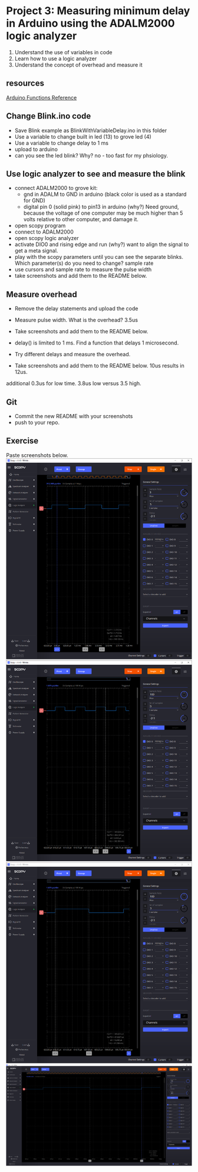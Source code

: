 # Project 3: Measuring minimum delay in Arduino using the ADALM2000 logic analyzer

1. Understand the use of variables in code
2. Learn how to use a logic analyzer
3. Understand the concept of overhead and measure it

## resources
[Arduino Functions Reference](https://www.arduino.cc/reference/en/)

## Change Blink.ino code
 - Save Blink example as BlinkWithVariableDelay.ino in this folder
 - Use a variable to change built in led (13) to grove led (4)
 - Use a variable to change delay to 1 ms 
 - upload to arduino
 - can you see the led blink? Why?
 no - too fast for my phsiology.

## Use logic analyzer to see and measure the blink
 - connect ADALM2000 to grove kit: 
    - gnd in ADALM to GND in arduino (black color is used as a standard for GND)
    - digital pin 0 (solid pink) to pin13 in arduino (why?)
    Need ground, because the voltage of one computer may be much higher than 5 volts relative to other computer, and damage it.
 - open scopy program
 - connect to ADALM2000
 - open scopy logic analyzer
 - activate DIO0 and rising edge and run (why?)
 want to align the signal to get a meta signal.
 - play with the scopy parameters until you can see the separate blinks. Which parameter(s) do you need to change?
sample rate
 - use cursors and sample rate to measure the pulse width
 - take screenshots and add them to the README below.

## Measure overhead
 - Remove the delay statements and upload the code
 - Measure pulse width. What is the overhead?
 3.5us
 - Take screenshots and add them to the README below.
 
 - delay() is limited to 1 ms. Find a function that delays 1 microsecond. 
 - Try different delays and measure the overhead.
 - Take screenshots and add them to the README below.
10us results in 12us.

additional 0.3us for low time. 3.8us low versus 3.5 high.

## Git
 - Commit the new README with your screenshots
 - push to your repo.

## Exercise
Paste screenshots below.
![measure the pulse width](image.png)
![3.5us](image-1.png)
![10us results in 12us.](image-2.png)
![additional 0.3us for low time. 3.8us low versus 3.5 high.](image-3.png)